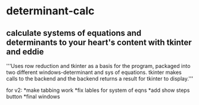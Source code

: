# determinant-calc
## calculate systems of equations and determinants to your heart's content with tkinter and eddie


'''Uses row reduction and tkinter as a basis for the program, packaged into two different windows-determinant and sys of equations.
    tkinter makes calls to the backend and the backend returns a result for tkinter to display.'''

for v2:
*make tabbing work
*fix lables for system of eqns
*add show steps button
*final windows


